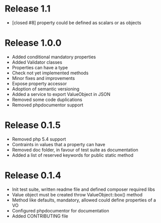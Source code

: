 # Release 1.1

* [closed #8] property could be defined as scalars or as objects

# Release 1.0.0

* Added conditional mandatory properties
* Added Validator classes
* Properties can have a type
* Check not yet implemented methods
* Minor fixes and improvements
* Expose property accessor
* Adoption of semantic versioning
* Added a service to export ValueObject in JSON
* Removed some code duplications
* Removed phpdocumentor support

# Release 0.1.5

* Removed php 5.4 support
* Contraints in values that a property can have
* Removed doc folder, in favour of test suite as documentation
* Added a list of reserved keywords for public static method

# Release 0.1.4

* Init test suite, written readme file and defined composer required libs
* Value object must be created throw ValueObject::box() method
* Method like defaults, mandatory, allowed could define properties of a VO
* Configured phpdocumentor for documentation
* Added CONTRIBUTING file
